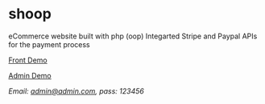 # shoop
eCommerce website built with php (oop)
Integarted Stripe and Paypal APIs for the payment process

[Front Demo](http://shoop.rf.gd/)

[Admin Demo](http://shoop.rf.gd/admin)

*Email: admin@admin.com, pass: 123456*
